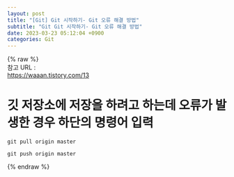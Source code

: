 ```yaml
---  
layout: post  
title: "[Git] Git 시작하기- Git 오류 해결 방법"  
subtitle: "Git Git 시작하기- Git 오류 해결 방법"  
date: 2023-03-23 05:12:04 +0900  
categories: Git  
---  
```

{% raw %}  
참고 URL :  
	https://waaan.tistory.com/13  
  
# 깃 저장소에 저장을 하려고 하는데 오류가 발생한 경우 하단의 명령어 입력  
  
	git pull origin master  
  
	git push origin master  
  
{% endraw %}